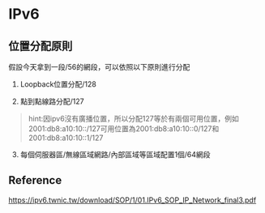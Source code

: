 # IPv6 #

## 位置分配原則 ##

假設今天拿到一段/56的網段，可以依照以下原則進行分配

1. Loopback位置分配/128

2. 點到點線路分配/127

>hint:因ipv6沒有廣播位置，所以分配127等於有兩個可用位置，例如2001:db8:a10:10::/127可用位置為2001:db8:a10:10::0/127和2001:db8:a10:10::1/127

3. 每個伺服器區/無線區域網路/內部區域等區域配置1個/64網段


## Reference ## 

https://ipv6.twnic.tw/download/SOP/1/01.IPv6_SOP_IP_Network_final3.pdf